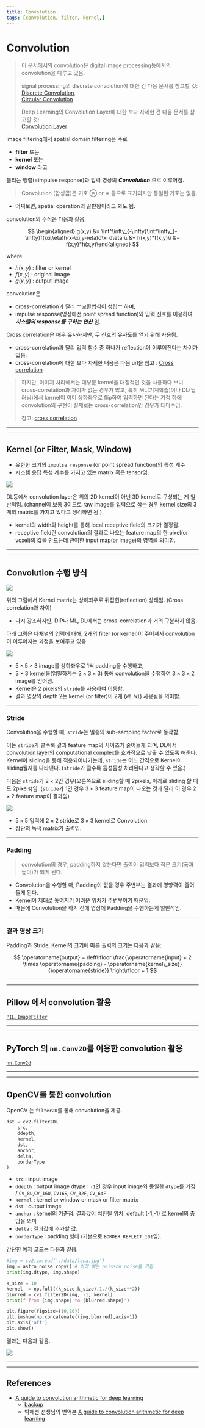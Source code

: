 ```yaml
---
title: Convolution 
tags: [convolution, filter, kernel,]
---
```


# Convolution

> 이 문서에서의 convolution은 digital image processing등에서의 convolution을 다루고 있음.  
>
> signal processing의 discrete convolution에 대한 건 다음 문서를 참고할 것:  
> [Discrete Convolution](https://dsaint31.tistory.com/394),  
> [Circular Convolution](https://dsaint31.tistory.com/393)
>
> Deep Learning의 Convolution Layer에 대한 보다 자세한 건 다음 문서를 참고할 것:  
> [Convolution Layer](../../../../ML/ch14_cnn/CNN_convolutional_layer)

image filtering에서 spatial domain filtering은 주로 

* **filter** 또는 
* **kernel** 또는 
* **window** 라고 

불리는 행렬(=impulse response)과 입력 영상의 ***Convolution*** 으로 이루어짐.

> Convolution (합성곱)은 기호 ⊗ or ∗ 등으로 표기되지만 통일된 기호는 없음.

* 어찌보면, spatial operation의 끝판왕이라고 봐도 됨.

convolution의 수식은 다음과 같음.

$$
\begin{aligned}
g(x,y) &= \int^\infty_{-\infty}\int^\infty_{-\infty}f(\xi,\eta)h(x-\xi,y-\eta)d\xi d\eta
\\
&= h(x,y)*f(x,y)\\
&= f(x,y)*h(x,y)\end{aligned}
$$

where

- $h(x,y)$ : filter or kernel
- $f(x,y)$ : original image
- $g(x,y)$ : output image

convolution은 

* cross-correlation과 달리 ^^교환법칙이 성립^^ 하며, 
* impulse response(영상에선 point spread function)와 입력 신호를 이용하여 ***시스템의 response를 구하는 연산*** 임.

Cross correlation은 매우 유사하지만, 두 신호의 유사도를 얻기 위해 사용됨.

* cross-correlation과 달리 입력 함수 중 하나가 reflection이 이루어진다는 차이가 있음.
* cross-correlation에 대한 보다 자세한 내용은 다음 url을 참고 : [Cross correlation](https://dsaint31.tistory.com/entry/SS-Cross-Correlation)

> 하지만, 이미지 처리에서는 대부분 kernel을 대칭적인 것을 사용하다 보니 cross-correlation과 차이가 없는 경우가 많고, 특히 ML(기계학습)이나 DL(딥러닝)에서 kernel이 이미 상하좌우로 flip하여 입력하면 된다는 가정 하에 convolution의 구현이 실제로는 cross-correlation인 경우가 대다수임.
> 
> 참고: [cross correlation](https://dsaint31.tistory.com/382)

---

---

## Kernel (or Filter, Mask, Window)

- 유한한 크기의 `impulse response` (or point spread function)의 특성 계수
- 시스템 응답 특성 계수를 가지고 있는 matrix 혹은 tensor임.

![](../../img/etc/kernel.png)

DL등에서 convolution layer은 위의 2D kernel이 아닌 3D kernel로 구성되는 게 일반적임. (channel이 보통 3이므로 raw image를 입력으로 삼는 경우 kernel size의 3개의 matrix를 가지고 있다고 생각하면 됨.)

- kernel의 width와 height를 통해 local receptive field의 크기가 결정됨. 
- receptive field란 convolution의 결과로 나오는 feature map의 한 pixel(or voxel)의 값을 만드는데 관여한 input map(or image)의 영역을 의미함.

---

---

## Convolution 수행 방식

![](../../img/etc/convolution.png)

위의 그림에서 Kernel matrix는 상하좌우로 뒤집힌(reflection) 상태임. (Cross correlation과 차이)

- 다시 강조하지만, DIP나 ML, DL에서는 cross-correlation과 거의 구분하지 않음.

아래 그림은 다채널의 입력에 대해, 2개의 filter (or kernel)이 주어져서 convolution이 이루어지는 과정을 보여주고 있음.

![](../../img/etc/convolution_how.gif)

* $5 \times 5 \times 3$ image를 상하좌우로 1씩 padding을 수행하고, 
* $3 \times 3$ kernel을(엄밀하게는 $3\times 3\times 3$) 통해 convolution을 수행하여 $3 \times 3 \times 2$ image를 얻어냄. 
* Kernel은 2 pixels의 `stride`를 사용하여 이동함.
* 결과 영상의 depth $2$는 kernel (or filter)이 2개 (`W0`, `W1`) 사용됨을 의미함.

---

### Stride

Convolution을 수행할 때, `stride`는 일종의 sub-sampling factor로 동작함.

이는 `stride`가 클수록 결과 feature map의 사이즈가 줄어들게 되며, DL에서 convolution layer의 computational complex를 효과적으로 낮출 수 있도록 해준다.
Kernel이 sliding을 통해 적용되어나가는데, `stride`는 어느 간격으로 Kernel이 sliding될지를 나타낸다. (`stride`가 클수록 듬성듬성 처리된다고 생각할 수 있음.)

다음은 `stride`가 $2 \times 2$인 경우(오른쪽으로 sliding할 때 2pixels, 아래로 sliding 할 때도 2pixels)임. (`stride`가 1인 경우 $3\times 3$ feature map이 나오는 것과 달리 이 경우 $2 \times 2$ feature map이 결과임)

![](./img/no_padding_strides.gif)

* $5 \times 5$ 입력에 $2\times 2$ stride로 $3\times 3$ kernel로 Convolution.
* 상단의 녹색 matrix가 출력임.

---

### Padding

> convolution의 경우, padding하지 않는다면 출력이 입력보다 작은 크기(폭과 높이)가 되게 된다.

* Convolution을 수행할 때, Padding이 없을 경우 주변부는 결과에 영향력이 줄어들게 된다.
* Kernel이 제대로 놓여지기 어려운 위치가 주변부이기 때문임.
* 때문에 Convolution을 하기 전에 영상에 Padding을 수행하는게 일반적임.

---

### 결과 영상 크기

Padding과 Stride, Kernel의 크기에 따른 출력의 크기는 다음과 같음:

$$
\operatorname{output} = \left\lfloor \frac{\operatorname{input} + 2 \times \operatorname{padding} - \operatorname{kernel\_size}}{\operatorname{stride}} \right\rfloor + 1
$$

---

---
## Pillow 에서 convolution 활용

[`PIL.ImageFilter`](https://ds31x.tistory.com/468)

---

---

## PyTorch 의 `nn.Conv2D`를 이용한 convolution 활용

[`nn.Conv2d`](https://gist.github.com/dsaint31x/9e6477a8b3d7f37c04ef5abdce4127a2)

---

---

## OpenCV를 통한 convolution

OpenCV 는 `filter2D`를 통해 convolution을 제공.

```Python
dst = cv2.filter2D(
    src, 
    ddepth, 
    kernel, 
    dst,
    anchor,
    delta, 
    borderType
)
```

- `src` : input image
- `ddepth` : output image dtype : `-1`인 경우 input image와 동일한 `dtype`를 가짐. / `CV_8U`,`CV_16U`, `CV16S`, `CV_32F`, `CV_64F`
- `kernel` : kernel or window or mask or filter matrix
- `dst` : output image
- `anchor` : kernel의 기준점. 결과값이 치환될 위치. default (-1,-1) 로 kernel의 중앙을 의미
- `delta` : 결과값에 추가할 값.
- `borderType` : padding 형태 (기본으로 `BORDER_REFLECT_101`임).

간단한 예제 코드는 다음과 같음.

```Python
#img = cv2.imread('./data/lena.jpg')
img = astro_noise.copy() # 아래 예는 poisson noise를 가함.
print(img.dtype, img.shape)

k_size = 10
kernel  = np.full((k_size,k_size),1./(k_size**2))
blurred = cv2.filter2D(img, -1, kernel)
print(f'from {img.shape} to {blurred.shape}')

plt.figure(figsize=(10,20))
plt.imshow(np.concatenate((img,blurred),axis=1))
plt.axis('off')
plt.show()
```

결과는 다음과 같음.

![](../../img/etc/box_filtered.png)

---

---

## References

* [A guide to convolution arithmetic for deep learning](https://arxiv.org/pdf/1603.07285v1.pdf)
    * [backup](./ref/A%20guide%20to%20convolution%20arithmetic%20for%20deep%20learning_1603.07285v1.pdf)
    * 박해선 선생님의 번역본 [A guide to convolution arithmetic for deep learning](https://tensorflow.blog/a-guide-to-convolution-arithmetic-for-deep-learning/#ch2-3)